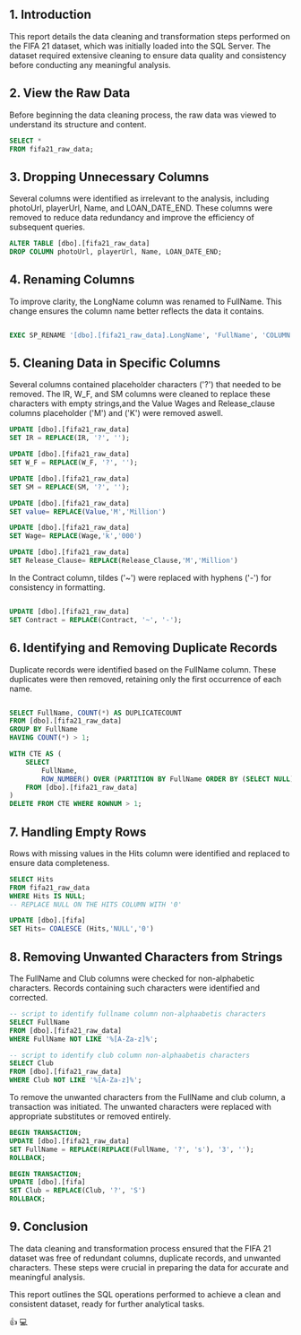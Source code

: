 ## 1. Introduction
This report details the data cleaning and transformation steps performed on the FIFA 21 dataset, which was initially loaded into the SQL Server. The dataset required extensive cleaning to ensure data quality and consistency before conducting any meaningful analysis.

## 2. View the Raw Data
Before beginning the data cleaning process, the raw data was viewed to understand its structure and content.

``` Sql
SELECT * 
FROM fifa21_raw_data;
```
## 3. Dropping Unnecessary Columns
Several columns were identified as irrelevant to the analysis, including photoUrl, playerUrl, Name, and LOAN_DATE_END. These columns were removed to reduce data redundancy and improve the efficiency of subsequent queries.

``` sql
ALTER TABLE [dbo].[fifa21_raw_data]
DROP COLUMN photoUrl, playerUrl, Name, LOAN_DATE_END;
```
## 4. Renaming Columns
To improve clarity, the LongName column was renamed to FullName. This change ensures the column name better reflects the data it contains.

```sql

EXEC SP_RENAME '[dbo].[fifa21_raw_data].LongName', 'FullName', 'COLUMN';
```
## 5. Cleaning Data in Specific Columns
Several columns contained placeholder characters ('?') that needed to be removed. The IR, W_F, and SM columns were cleaned to replace these characters with empty strings,and the Value Wages and Release_clause columns placeholder ('M') and ('K') were removed aswell.

```sql
UPDATE [dbo].[fifa21_raw_data]
SET IR = REPLACE(IR, '?', '');

UPDATE [dbo].[fifa21_raw_data]
SET W_F = REPLACE(W_F, '?', '');

UPDATE [dbo].[fifa21_raw_data]
SET SM = REPLACE(SM, '?', '');

UPDATE [dbo].[fifa21_raw_data]
SET value= REPLACE(Value,'M','Million')

UPDATE [dbo].[fifa21_raw_data]
SET Wage= REPLACE(Wage,'k','000')

UPDATE [dbo].[fifa21_raw_data]
SET Release_Clause= REPLACE(Release_Clause,'M','Million')
```

In the Contract column, tildes ('~') were replaced with hyphens ('-') for consistency in formatting.


```sql

UPDATE [dbo].[fifa21_raw_data]
SET Contract = REPLACE(Contract, '~', '-');
```

## 6. Identifying and Removing Duplicate Records
Duplicate records were identified based on the FullName column. These duplicates were then removed, retaining only the first occurrence of each name.

```sql

SELECT FullName, COUNT(*) AS DUPLICATECOUNT
FROM [dbo].[fifa21_raw_data]
GROUP BY FullName
HAVING COUNT(*) > 1;

WITH CTE AS (
    SELECT 
        FullName,
        ROW_NUMBER() OVER (PARTITION BY FullName ORDER BY (SELECT NULL)) AS ROWNUM
    FROM [dbo].[fifa21_raw_data]
)
DELETE FROM CTE WHERE ROWNUM > 1;
```
## 7. Handling Empty Rows
Rows with missing values in the Hits column were identified and replaced to ensure data completeness.

```sql
SELECT Hits
FROM fifa21_raw_data
WHERE Hits IS NULL;
-- REPLACE NULL ON THE HITS COLUMN WITH '0'

UPDATE [dbo].[fifa]
SET Hits= COALESCE (Hits,'NULL','0')

```
## 8. Removing Unwanted Characters from Strings
The FullName and Club columns were checked for non-alphabetic characters. Records containing such characters were identified and corrected.

```sql
-- script to identify fullname column non-alphaabetis characters
SELECT FullName
FROM [dbo].[fifa21_raw_data]
WHERE FullName NOT LIKE '%[A-Za-z]%';

-- script to identify club column non-alphaabetis characters
SELECT Club
FROM [dbo].[fifa21_raw_data]
WHERE Club NOT LIKE '%[A-Za-z]%';
```
To remove the unwanted characters from the FullName and club column, a transaction was initiated. The unwanted characters were replaced with appropriate substitutes or removed entirely.

```sql
BEGIN TRANSACTION;
UPDATE [dbo].[fifa21_raw_data]
SET FullName = REPLACE(REPLACE(FullName, '?', 's'), '3', '');
ROLLBACK;

BEGIN TRANSACTION;
UPDATE [dbo].[fifa]
SET Club = REPLACE(Club, '?', 'S')
ROLLBACK;
```
## 9. Conclusion
The data cleaning and transformation process ensured that the FIFA 21 dataset was free of redundant columns, duplicate records, and unwanted characters. These steps were crucial in preparing the data for accurate and meaningful analysis.

This report outlines the SQL operations performed to achieve a clean and consistent dataset, ready for further analytical tasks.

👍
💻
